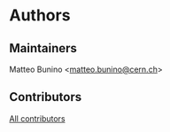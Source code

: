 # Authors

## Maintainers

Matteo Bunino \<<matteo.bunino@cern.ch>\>

## Contributors

[All contributors](https://github.com/interTwin-eu/mlflow-jupyterlab-extension/graphs/contributors)
